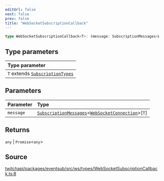 ```yaml
---
editUrl: false
next: false
prev: false
title: "WebSocketSubscriptionCallback"
---
```


```ts
type WebSocketSubscriptionCallback<T>: (message: SubscriptionMessages<WebSocketConnection>[T]) => any | Promise<any>;
```

## Type parameters

| Type parameter |
| :------ |
| `T` extends [`SubscriptionTypes`](../enumerations/SubscriptionTypes.md) |

## Parameters

| Parameter | Type |
| :------ | :------ |
| `message` | [`SubscriptionMessages`](../interfaces/SubscriptionMessages.md)\<[`WebSocketConnection`](../classes/WebSocketConnection.md)\>\[`T`\] |

## Returns

`any` \| `Promise`\<`any`\>

## Source

[twitchapi/packages/eventsub/src/ws/types/WebSocketSubscriptionCallback.ts:8](https://github.com/pablornc/twitchapi//blob/f8a75ccd701e54db4c91e2b0128974da23f25d14/packages/eventsub/src/ws/types/WebSocketSubscriptionCallback.ts#L8)
